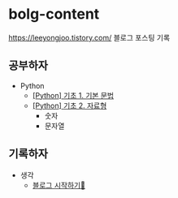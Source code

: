 # bolg-content
https://leeyongjoo.tistory.com/ 블로그 포스팅 기록 

## 공부하자
- Python
  - [[Python] 기초 1. 기본 문법](https://leeyongjoo.tistory.com/9)
  - [[Python] 기초 2. 자료형](https://leeyongjoo.tistory.com/10)
    - 숫자
    - 문자열

## 기록하자
- 생각
  - [블로그 시작하기👶](https://leeyongjoo.tistory.com/7)
